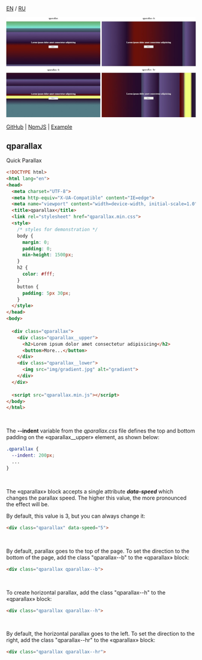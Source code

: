 <br>

[EN](https://github.com/reacton-js/qparallax/blob/main/README.md) / [RU](https://github.com/reacton-js/qparallax/blob/main/README_RU.md)

![qparallax](https://raw.githubusercontent.com/reacton-js/qparallax/main/logo.jpg)

[GitHub](https://github.com/reacton-js/qparallax) | [NpmJS](https://www.npmjs.com/package/qparallax) | [Example](http://u92502bm.beget.tech/qparallax/)

## qparallax

Quick Parallax

```html
<!DOCTYPE html>
<html lang="en">
<head>
  <meta charset="UTF-8">
  <meta http-equiv="X-UA-Compatible" content="IE=edge">
  <meta name="viewport" content="width=device-width, initial-scale=1.0">
  <title>qparallax</title>
  <link rel="stylesheet" href="qparallax.min.css">
  <style>
    /* styles for demonstration */
    body {
      margin: 0;
      padding: 0;
      min-height: 1500px;
    }
    h2 {
      color: #fff;
    }
    button {
      padding: 5px 30px;
    }
  </style>
</head>
<body>

  <div class="qparallax">
    <div class="qparallax__upper">
      <h2>Lorem ipsum dolor amet consectetur adipisicing</h2>
      <button>More...</button>
    </div>
    <div class="qparallax__lower">
      <img src="img/gradient.jpg" alt="gradient">
    </div>
  </div>
  
  <script src="qparallax.min.js"></script>
</body>
</html>
```

<br>

The **--indent** variable from the *qparallax.css* file defines the top and bottom padding on the «qparallax__upper» element, as shown below:

```css
.qparallax {
  --indent: 200px;
  ...
}
```

<br>

The «qparallax» block accepts a single attribute ***data-speed*** which changes the parallax speed. The higher this value, the more pronounced the effect will be.

By default, this value is 3, but you can always change it:

```html
<div class="qparallax" data-speed="5">
```

<br>

By default, parallax goes to the top of the page. To set the direction to the bottom of the page, add the class "qparallax--b" to the «qparallax» block:

```html
<div class="qparallax qparallax--b">
```

<br>

To create horizontal parallax, add the class "qparallax--h" to the «qparallax» block:

```html
<div class="qparallax qparallax--h">
```

<br>

By default, the horizontal parallax goes to the left. To set the direction to the right, add the class "qparallax--hr" to the «qparallax» block:

```html
<div class="qparallax qparallax--hr">
```